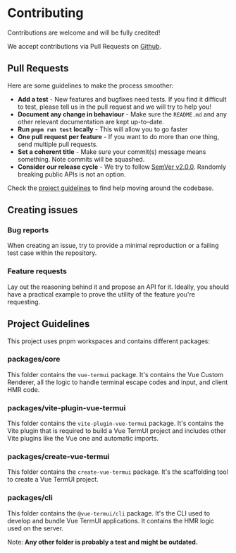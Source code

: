 # Contributing

Contributions are welcome and will be fully credited!

We accept contributions via Pull Requests on [Github](https://github.com/posva-sponsors/vue-termui).

## Pull Requests

Here are some guidelines to make the process smoother:

- **Add a test** - New features and bugfixes need tests. If you find it difficult to test, please tell us in the pull request and we will try to help you!
- **Document any change in behaviour** - Make sure the `README.md` and any other relevant documentation are kept up-to-date.
- **Run `pnpm run test` locally** - This will allow you to go faster
- **One pull request per feature** - If you want to do more than one thing, send multiple pull requests.
- **Set a coherent title** - Make sure your commit(s) message means something. Note commits will be squashed.
- **Consider our release cycle** - We try to follow [SemVer v2.0.0](http://semver.org/). Randomly breaking public APIs is not an option.

Check the [project guidelines](#project-guidelines) to find help moving around the codebase.

## Creating issues

### Bug reports

When creating an issue, try to provide a minimal reproduction or a failing test case within the repository.

### Feature requests

Lay out the reasoning behind it and propose an API for it. Ideally, you should have a practical example to prove the utility of the feature you're requesting.

## Project Guidelines

This project uses pnpm workspaces and contains different packages:

### packages/core

This folder contains the `vue-termui` package. It's contains the Vue Custom Renderer, all the logic to handle terminal escape codes and input, and client HMR code.

### packages/vite-plugin-vue-termui

This folder contains the `vite-plugin-vue-termui` package. It's contains the Vite plugin that is required to build a Vue TermUI project and includes other Vite plugins like the Vue one and automatic imports.

### packages/create-vue-termui

This folder contains the `create-vue-termui` package. It's the scaffolding tool to create a Vue TermUI project.

### packages/cli

This folder contains the `@vue-termui/cli` package. It's the CLI used to develop and bundle Vue TermUI applications. It contains the HMR logic used on the server.

Note: **Any other folder is probably a test and might be outdated.**
